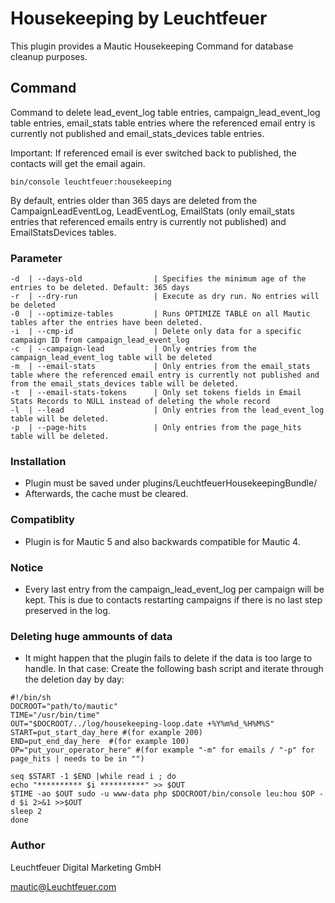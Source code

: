 # Housekeeping by Leuchtfeuer
This plugin provides a Mautic Housekeeping Command for database cleanup purposes.

## Command
Command to delete lead_event_log table entries, campaign_lead_event_log table entries, email_stats table entries where the referenced email entry is currently not published and email_stats_devices table entries.

Important: If referenced email is ever switched back to published, the contacts will get the email again.

```
bin/console leuchtfeuer:housekeeping
```
By default, entries older than 365 days are deleted from the CampaignLeadEventLog, LeadEventLog, EmailStats (only email_stats entries that referenced emails entry is currently not published) and EmailStatsDevices tables.

### Parameter
```
-d  | --days-old                | Specifies the minimum age of the entries to be deleted. Default: 365 days
-r  | --dry-run                 | Execute as dry run. No entries will be deleted
-0  | --optimize-tables         | Runs OPTIMIZE TABLE on all Mautic tables after the entries have been deleted.
-i  | --cmp-id                  | Delete only data for a specific campaign ID from campaign_lead_event_log
-c  | --campaign-lead           | Only entries from the campaign_lead_event_log table will be deleted
-m  | --email-stats             | Only entries from the email_stats table where the referenced email entry is currently not published and from the email_stats_devices table will be deleted.
-t  | --email-stats-tokens      | Only set tokens fields in Email Stats Records to NULL instead of deleting the whole record
-l  | --lead                    | Only entries from the lead_event_log table will be deleted.
-p  | --page-hits               | Only entries from the page_hits table will be deleted.
```

### Installation
- Plugin must be saved under plugins/LeuchtfeuerHousekeepingBundle/
- Afterwards, the cache must be cleared.

### Compatiblity
- Plugin is for Mautic 5 and also backwards compatible for Mautic 4.

### Notice
- Every last entry from the campaign_lead_event_log per campaign will be kept. This is due to contacts restarting campaigns if there is no last step preserved in the log.

### Deleting huge ammounts of data
- It might happen that the plugin fails to delete if the data is too large to handle. In that case: Create the following bash script and iterate through the deletion day by day:
```
#!/bin/sh
DOCROOT="path/to/mautic"
TIME="/usr/bin/time"
OUT="$DOCROOT/../log/housekeeping-loop.date +%Y%m%d_%H%M%S"
START=put_start_day_here #(for example 200)
END=put_end_day_here  #(for example 100)
OP="put_your_operator_here" #(for example "-m" for emails / "-p" for page_hits | needs to be in "")

seq $START -1 $END |while read i ; do
echo "********** $i **********" >> $OUT
$TIME -ao $OUT sudo -u www-data php $DOCROOT/bin/console leu:hou $OP -d $i 2>&1 >>$OUT
sleep 2
done
```

### Author
Leuchtfeuer Digital Marketing GmbH

mautic@Leuchtfeuer.com
